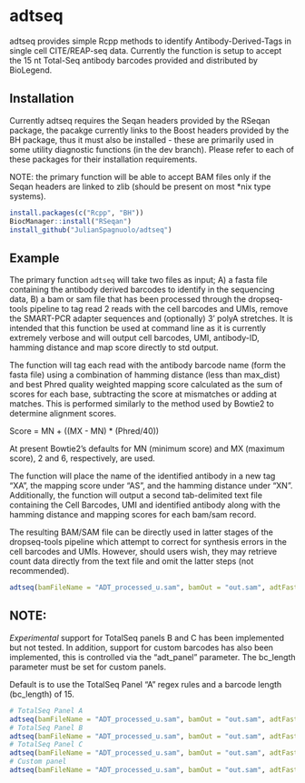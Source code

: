 
<!-- README.md is generated from README.Rmd. Please edit that file -->

# adtseq

adtseq provides simple Rcpp methods to identify Antibody-Derived-Tags in
single cell CITE/REAP-seq data. Currently the function is setup to
accept the 15 nt Total-Seq antibody barcodes provided and distributed by
BioLegend.

## Installation

Currently adtseq requires the Seqan headers provided by the RSeqan
package, the pacakge currently links to the Boost headers provided by
the BH package, thus it must also be installed - these are primarily
used in some utility diagnostic functions (in the dev branch). Please
refer to each of these packages for their installation requirements.

NOTE: the primary function will be able to accept BAM files only if the
Seqan headers are linked to zlib (should be present on most \*nix type
systems).

``` r
install.packages(c("Rcpp", "BH"))
BiocManager::install("RSeqan")
install_github("JulianSpagnuolo/adtseq")
```

## Example

The primary function `adtseq` will take two files as input; A) a fasta
file containing the antibody derived barcodes to identify in the
sequencing data, B) a bam or sam file that has been processed through
the dropseq-tools pipeline to tag read 2 reads with the cell barcodes
and UMIs, remove the SMART-PCR adapter sequences and (optionally) 3’
polyA stretches. It is intended that this function be used at command
line as it is currently extremely verbose and will output cell barcodes,
UMI, antibody-ID, hamming distance and map score directly to std output.

The function will tag each read with the antibody barcode name (form the
fasta file) using a combination of hamming distance (less than
max\_dist) and best Phred quality weighted mapping score calculated as
the sum of scores for each base, subtracting the score at mismatches or
adding at matches. This is performed similarly to the method used by
Bowtie2 to determine alignment scores.

Score = MN + ((MX - MN) \* (Phred/40))

At present Bowtie2’s defaults for MN (minimum score) and MX (maximum
score), 2 and 6, respectively, are used.

The function will place the name of the identified antibody in a new tag
“XA”, the mapping score under “AS”, and the hamming distance under “XN”.
Additionally, the function will output a second tab-delimited text file
containing the Cell Barcodes, UMI and identified antibody along with the
hamming distance and mapping scores for each bam/sam record.

The resulting BAM/SAM file can be directly used in latter stages of the
dropseq-tools pipeline which attempt to correct for synthesis errors in
the cell barcodes and UMIs. However, should users wish, they may
retrieve count data directly from the text file and omit the latter
steps (not
recommended).

``` r
adtseq(bamFileName = "ADT_processed_u.sam", bamOut = "out.sam", adtFasta = "total_seq_panel.fasta", max_dist = 4, sumoutput = "summary.txt", adt_panel = "A", bc_length = 15)
```

## NOTE:

*Experimental* support for TotalSeq panels B and C has been implemented
but not tested. In addition, support for custom barcodes has also been
implemented, this is controlled via the “adt\_panel” parameter. The
bc\_length parameter must be set for custom panels.

Default is to use the TotalSeq Panel “A” regex rules and a barcode
length (bc\_length) of 15.

``` r
# TotalSeq Panel A
adtseq(bamFileName = "ADT_processed_u.sam", bamOut = "out.sam", adtFasta = "total_seq_panel.fasta", max_dist = 4, sumoutput = "summary.txt", adt_panel = "A", bc_length = 15)
# TotalSeq Panel B
adtseq(bamFileName = "ADT_processed_u.sam", bamOut = "out.sam", adtFasta = "total_seq_panelB.fasta", max_dist = 4, sumoutput = "summary.txt", adt_panel = "B", bc_length = 15)
# TotalSeq Panel C
adtseq(bamFileName = "ADT_processed_u.sam", bamOut = "out.sam", adtFasta = "total_seq_panelC.fasta", max_dist = 4, sumoutput = "summary.txt", adt_panel = "C", bc_length = 15)
# Custom panel
adtseq(bamFileName = "ADT_processed_u.sam", bamOut = "out.sam", adtFasta = "custom_panel.fasta", max_dist = 4, sumoutput = "summary.txt", adt_panel = "custom", bc_length = 8)
```
